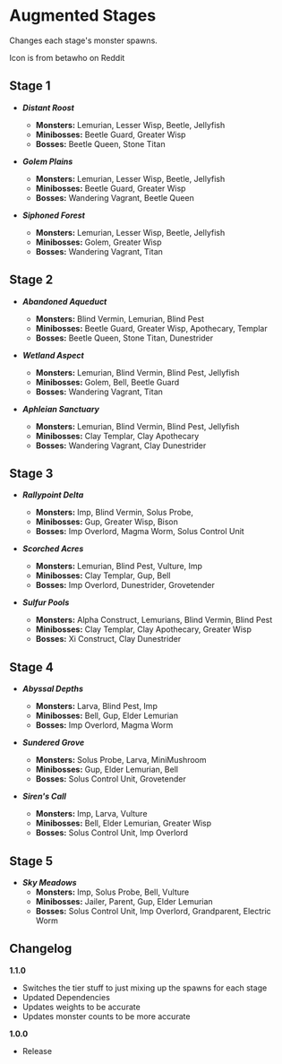 # Augmented Stages

Changes each stage's monster spawns.

Icon is from betawho on Reddit

## Stage 1
- ***Distant Roost***
  - **Monsters:** Lemurian, Lesser Wisp, Beetle, Jellyfish
  - **Minibosses:** Beetle Guard, Greater Wisp
  - **Bosses:** Beetle Queen, Stone Titan

- ***Golem Plains***
  - **Monsters:** Lemurian, Lesser Wisp, Beetle, Jellyfish
  - **Minibosses:** Beetle Guard, Greater Wisp
  - **Bosses:** Wandering Vagrant, Beetle Queen

- ***Siphoned Forest***
  - **Monsters:** Lemurian, Lesser Wisp, Beetle, Jellyfish
  - **Minibosses:** Golem, Greater Wisp
  - **Bosses:** Wandering Vagrant, Titan

## Stage 2
- ***Abandoned Aqueduct***
  - **Monsters:** Blind Vermin, Lemurian, Blind Pest
  - **Minibosses:** Beetle Guard, Greater Wisp, Apothecary, Templar
  - **Bosses:** Beetle Queen, Stone Titan, Dunestrider

- ***Wetland Aspect***
  - **Monsters:** Lemurian, Blind Vermin, Blind Pest, Jellyfish
  - **Minibosses:** Golem, Bell, Beetle Guard
  - **Bosses:** Wandering Vagrant, Titan

- ***Aphleian Sanctuary***
  - **Monsters:** Lemurian, Blind Vermin, Blind Pest, Jellyfish
  - **Minibosses:** Clay Templar, Clay Apothecary
  - **Bosses:** Wandering Vagrant, Clay Dunestrider

## Stage 3
- ***Rallypoint Delta***
  - **Monsters:** Imp, Blind Vermin, Solus Probe,
  - **Minibosses:** Gup, Greater Wisp, Bison
  - **Bosses:** Imp Overlord, Magma Worm, Solus Control Unit

- ***Scorched Acres***
  - **Monsters:** Lemurian, Blind Pest, Vulture, Imp
  - **Minibosses:** Clay Templar, Gup, Bell
  - **Bosses:** Imp Overlord, Dunestrider, Grovetender

- ***Sulfur Pools***
  - **Monsters:** Alpha Construct, Lemurians, Blind Vermin, Blind Pest
  - **Minibosses:** Clay Templar, Clay Apothecary, Greater Wisp
  - **Bosses:** Xi Construct, Clay Dunestrider

## Stage 4
- ***Abyssal Depths***
  - **Monsters:** Larva, Blind Pest, Imp
  - **Minibosses:** Bell, Gup, Elder Lemurian
  - **Bosses:** Imp Overlord, Magma Worm

- ***Sundered Grove***
  - **Monsters:** Solus Probe, Larva, MiniMushroom
  - **Minibosses:** Gup, Elder Lemurian, Bell
  - **Bosses:** Solus Control Unit, Grovetender

- ***Siren's Call***
  - **Monsters:** Imp, Larva, Vulture
  - **Minibosses:** Bell, Elder Lemurian, Greater Wisp
  - **Bosses:** Solus Control Unit, Imp Overlord

## Stage 5
- ***Sky Meadows***
  - **Monsters:** Imp, Solus Probe, Bell, Vulture
  - **Minibosses:** Jailer, Parent, Gup, Elder Lemurian
  - **Bosses:** Solus Control Unit, Imp Overlord, Grandparent, Electric Worm

## Changelog

**1.1.0**
* Switches the tier stuff to just mixing up the spawns for each stage
* Updated Dependencies
* Updates weights to be accurate
* Updates monster counts to be more accurate

**1.0.0**
* Release

